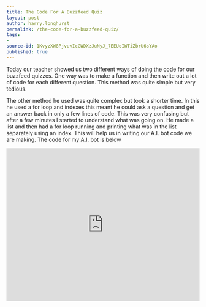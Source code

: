 ```yaml
---
title: The Code For A Buzzfeed Quiz
layout: post
author: harry.longhurst
permalink: /the-code-for-a-buzzfeed-quiz/
tags:
- 
source-id: 1KvyzXW8PjvuvIcGWDXzJuNyJ_7EEUoIWTiZbrU6sYAo
published: true
---
```

Today our teacher showed us two different ways of doing the code for our buzzfeed quizzes. One way was to make a function and then write out a lot of code for each different question. This method was quite simple but very tedious.

The other method he used was quite complex but took a shorter time. In this he used a for loop and indexes this meant he could ask a question and get an answer back in only a few lines of code. This was very confusing but after a few minutes I started to understand what was going on. He made a list and then had a for loop running and printing what was in the list separately using an index. This will help us in writing our A.I. bot code we are making. The code for my A.I. bot is below
<iframe height="400px" width="100%" src="https://repl.it/@harrylonghurst/Year-9-Python3?lite=true" scrolling="no" frameborder="no" allowtransparency="true" allowfullscreen="true" sandbox="allow-forms allow-pointer-lock allow-popups allow-same-origin allow-scripts allow-modals"></iframe>
